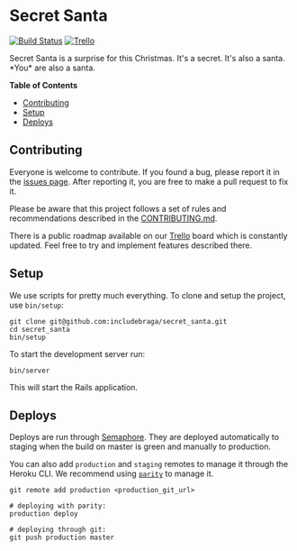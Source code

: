 [trello]: https://trello.com/b/hADFEIB3
[semaphore]: https://semaphoreci.com/includebraga/secret_santa
<!--
[errors]: https://example.org
[logs]: https://example.org
-->

Secret Santa
============

[![Build Status](https://semaphoreci.com/api/v1/fribmendes/secret_santa/branches/master/badge.svg?style=flat-square)][semaphore]
[![Trello](https://img.shields.io/badge/trello-board-blue.svg?style=flat-square)][trello]
<!--
[![Error Tracker](https://img.shields.io/badge/sentry-errors-blue.svg?style=flat-square)][errors]
[![Production Logs](https://img.shields.io/badge/logs-production-blue.svg?style=flat-square)][logs]
-->

Secret Santa is a surprise for this Christmas. It's a secret. It's also a santa. \*You\* are also a santa.

**Table of Contents**

* [Contributing](#contributing)
* [Setup](#setup)
* [Deploys](#deploys)

Contributing
------------

Everyone is welcome to contribute. If you found a bug, please report it in the [issues page](https://github.com/includebraga/secret_santa/issues). After reporting it, you are free to make a pull request to fix it.

Please be aware that this project follows a set of rules and recommendations described in the [CONTRIBUTING.md](https://github.com/includebraga/secret_santa/blob/master/CONTRIBUTING.md).

There is a public roadmap available on our [Trello][trello] board which is constantly updated. Feel free to try and implement features described there.

## Setup

We use scripts for pretty much everything. To clone and setup the project, use `bin/setup`:

```
git clone git@github.com:includebraga/secret_santa.git
cd secret_santa
bin/setup
```

To start the development server run:

```
bin/server
```

This will start the Rails application.

## Deploys

Deploys are run through [Semaphore][semaphore]. They are deployed automatically to staging when the build on master is green and manually to production.

You can also add `production` and `staging` remotes to manage it through the Heroku CLI. We recommend using [`parity`](https://github.com/thoughtbot/parity) to manage it.

```shell
git remote add production <production_git_url>

# deploying with parity:
production deploy

# deploying through git:
git push production master
```
